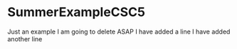# SummerExampleCSC5
Just an example I am going to delete ASAP
I have added a line
I have added another line